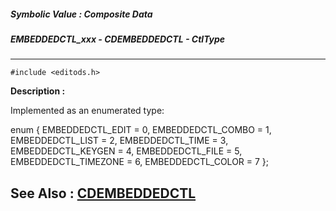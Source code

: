 ##### Symbolic Value : Composite Data
##### EMBEDDEDCTL_xxx - CDEMBEDDEDCTL - CtlType
---
```
#include <editods.h>
```
**Description :**

Implemented as an enumerated type:

enum {
   EMBEDDEDCTL_EDIT = 0,
   EMBEDDEDCTL_COMBO = 1,
   EMBEDDEDCTL_LIST = 2,
   EMBEDDEDCTL_TIME = 3,
   EMBEDDEDCTL_KEYGEN = 4,
   EMBEDDEDCTL_FILE = 5,
   EMBEDDEDCTL_TIMEZONE = 6,
	EMBEDDEDCTL_COLOR = 7
};

**See Also :**
[CDEMBEDDEDCTL](/reference/Data/CDEMBEDDEDCTL)
---
